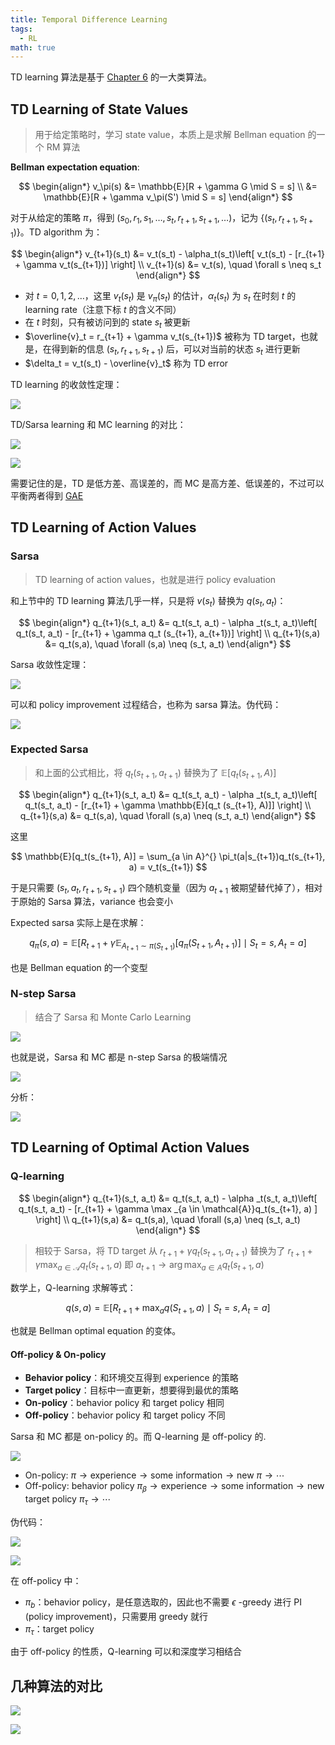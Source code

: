 ```yaml
---
title: Temporal Difference Learning
tags:
  - RL
math: true
---
```

TD learning 算法是基于 [Chapter 6](Stochastic-Approximation.md) 的一大类算法。

## TD Learning of State Values

> 用于给定策略时，学习 state value，本质上是求解 Bellman equation 的一个 RM 算法

**Bellman expectation equation**:

$$
\begin{align*}
    v_\pi(s) &= \mathbb{E}[R + \gamma G \mid S = s] \\
    &= \mathbb{E}[R + \gamma v_\pi(S') \mid S = s]
\end{align*} 
$$

对于从给定的策略 $\pi$，得到 $(s_0, r_1, s_1, \ldots, s_t, r_{t+1}, s_{t+1}, \ldots)$，记为 $\{ (s_t, r_{t+1}, s_{t+1}) \}$。TD algorithm 为：

$$
\begin{align*}
    v_{t+1}(s_t) &= v_t(s_t) - \alpha_t(s_t)\left[ v_t(s_t) - [r_{t+1} + \gamma v_t(s_{t+1})] \right] \\
    v_{t+1}(s) &= v_t(s), \quad \forall s \neq s_t
\end{align*} 
$$

- 对 $t = 0,1,2,\ldots$，这里 $v_t(s_t)$ 是 $v_\pi(s_t)$ 的估计，$\alpha _t(s_t)$ 为 $s_t$ 在时刻 $t$ 的 learning rate（注意下标 $t$ 的含义不同）
- 在 $t$ 时刻，只有被访问到的 state $s_t$ 被更新
- $\overline{v}_t = r_{t+1} + \gamma v_t(s_{t+1})$ 被称为 TD target，也就是，在得到新的信息 $(s_t, r_{t+1}, s_{t+1})$ 后，可以对当前的状态 $s_t$ 进行更新
- $\delta_t =  v_t(s_t) - \overline{v}_t$ 称为 TD error

TD learning 的收敛性定理：

![](https://cdn.jsdelivr.net/gh/KinnariyaMamaTanha/Images@main/202409100942270.png)

TD/Sarsa learning 和 MC learning 的对比：

![](https://cdn.jsdelivr.net/gh/KinnariyaMamaTanha/Images@main/202409100944608.png)

![](https://cdn.jsdelivr.net/gh/KinnariyaMamaTanha/Images@main/202409100947032.png)

需要记住的是，TD 是低方差、高误差的，而 MC 是高方差、低误差的，不过可以平衡两者得到 [GAE](GAE.md)

## TD Learning of Action Values

### Sarsa

> TD learning of action values，也就是进行 policy evaluation

和上节中的 TD learning 算法几乎一样，只是将 $v(s_t)$ 替换为 $q(s_t, a_t)$：

$$
\begin{align*}
    q_{t+1}(s_t, a_t) &= q_t(s_t, a_t) - \alpha _t(s_t, a_t)\left[ q_t(s_t, a_t) - [r_{t+1} + \gamma q_t (s_{t+1}, a_{t+1})] \right] \\
    q_{t+1}(s,a) &= q_t(s,a), \quad \forall (s,a) \neq (s_t, a_t)
\end{align*}
$$

Sarsa 收敛性定理：

![](https://cdn.jsdelivr.net/gh/KinnariyaMamaTanha/Images@main/202409100957412.png)

可以和 policy improvement 过程结合，也称为 sarsa 算法。伪代码：

![](https://cdn.jsdelivr.net/gh/KinnariyaMamaTanha/Images@main/202409100959339.png)

### Expected Sarsa

> 和上面的公式相比，将 $q_{t}(s_{t+1},a_{t+1})$ 替换为了 $\mathbb{E}\left[ q_{t}(s_{t+1},A) \right]$ 

$$
\begin{align*}
    q_{t+1}(s_t, a_t) &= q_t(s_t, a_t) - \alpha _t(s_t, a_t)\left[ q_t(s_t, a_t) - [r_{t+1} + \gamma \mathbb{E}[q_t (s_{t+1}, A)]] \right] \\
    q_{t+1}(s,a) &= q_t(s,a), \quad \forall (s,a) \neq (s_t, a_t)
\end{align*}
$$

这里

$$
\mathbb{E}[q_t(s_{t+1}, A)] = \sum_{a \in A}^{} \pi_t(a|s_{t+1})q_t(s_{t+1}, a) = v_t(s_{t+1})
$$

于是只需要 $(s_t, a_t, r_{t+1}, s_{t+1})$ 四个随机变量（因为 $a_{t+1}$ 被期望替代掉了），相对于原始的 Sarsa 算法，variance 也会变小

Expected sarsa 实际上是在求解：

$$
q_\pi(s,a) = \mathbb{E}\left[ R_{t+1} + \gamma \mathbb{E}_{A_{t+1} \sim \pi(S_{t+1})}[q_\pi(S_{t+1}, A_{t+1})] \mid S_t = s, A_t = a \right]
$$

也是 Bellman equation 的一个变型

### N-step Sarsa

> 结合了 Sarsa 和 Monte Carlo Learning

![](https://cdn.jsdelivr.net/gh/KinnariyaMamaTanha/Images@main/202409101023293.png)

也就是说，Sarsa 和 MC 都是 n-step Sarsa 的极端情况

![](https://cdn.jsdelivr.net/gh/KinnariyaMamaTanha/Images@main/202409101026142.png)

分析：

![](https://cdn.jsdelivr.net/gh/KinnariyaMamaTanha/Images@main/202409101032455.png)

## TD Learning of Optimal Action Values

### Q-learning

$$
\begin{align*}
    q_{t+1}(s_t, a_t) &= q_t(s_t, a_t) - \alpha _t(s_t, a_t)\left[ q_t(s_t, a_t) - [r_{t+1} + \gamma \max _{a \in \mathcal{A}}q_t(s_{t+1}, a) ] \right] \\
    q_{t+1}(s,a) &= q_t(s,a), \quad \forall (s,a) \neq (s_t, a_t)
\end{align*}
$$

> 相较于 Sarsa，将 TD target 从 $r_{t+1} + \gamma q_t(s_{t+1}, a_{t+1})$ 替换为了 $r_{t+1} + \gamma \max _{a \in \mathcal{A}} q_t(s_{t+1}, a)$
> 即 $a_{t+1} \to \arg\max_{a\in A}q_{t}(s_{t+1},a)$

数学上，Q-learning 求解等式：

$$
q(s, a) = \mathbb{E}\left[R_{t+1} + \max _{a} q(S_{t+1}, a) \mid S_t = s, A_t = a\right]
$$

也就是 Bellman optimal equation 的变体。

#### Off-policy & On-policy

- **Behavior policy**：和环境交互得到 experience 的策略
- **Target policy**：目标中一直更新，想要得到最优的策略
- **On-policy**：behavior policy 和 target policy 相同
- **Off-policy**：behavior policy 和 target policy 不同

Sarsa 和 MC 都是 on-policy 的。而 Q-learning 是 off-policy 的.

![](https://cdn.jsdelivr.net/gh/KinnariyaMamaTanha/Images@main/202409101115590.png)

- On-policy: $\pi \rightarrow \text{experience} \rightarrow \text{some information} \rightarrow \text{new } \pi \rightarrow \cdots$
- Off-policy: $\text{behavior policy } \pi_{\beta} \to \text{experience} \to \text{some information} \to \text{new target policy } \pi_{\tau} \to \cdots$

伪代码：

![](https://cdn.jsdelivr.net/gh/KinnariyaMamaTanha/Images@main/202409101116142.png)

![](https://cdn.jsdelivr.net/gh/KinnariyaMamaTanha/Images@main/202409101122653.png)

在 off-policy 中：

- $\pi_b$：behavior policy，是任意选取的，因此也不需要 $\epsilon$ -greedy 进行 PI (policy improvement)，只需要用 greedy 就行
- $\pi_{\tau}$：target policy

由于 off-policy 的性质，Q-learning 可以和深度学习相结合

## 几种算法的对比

![](https://cdn.jsdelivr.net/gh/KinnariyaMamaTanha/Images@main/202409101130819.png)

![](https://cdn.jsdelivr.net/gh/KinnariyaMamaTanha/Images@main/202409101132336.png)
